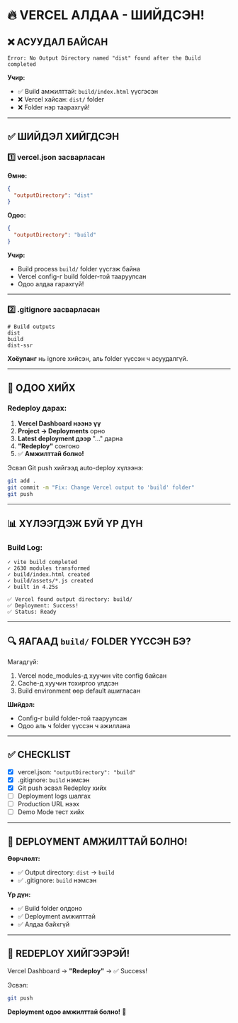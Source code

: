# 🔥 VERCEL АЛДАА - ШИЙДСЭН!

## ❌ АСУУДАЛ БАЙСАН

```
Error: No Output Directory named "dist" found after the Build completed
```

**Учир:**
- ✅ Build амжилттай: `build/index.html` үүсгэсэн
- ❌ Vercel хайсан: `dist/` folder
- ❌ Folder нэр таарахгүй!

---

## ✅ ШИЙДЭЛ ХИЙГДСЭН

### 1️⃣ vercel.json засварласан

**Өмнө:**
```json
{
  "outputDirectory": "dist"
}
```

**Одоо:**
```json
{
  "outputDirectory": "build"
}
```

**Учир:**
- Build process `build/` folder үүсгэж байна
- Vercel config-г build folder-той тааруулсан
- Одоо алдаа гарахгүй!

---

### 2️⃣ .gitignore засварласан

```gitignore
# Build outputs
dist
build
dist-ssr
```

**Хоёуланг** нь ignore хийсэн, аль folder үүссэн ч асуудалгүй.

---

## 🎯 ОДОО ХИЙХ

### Redeploy дарах:

1. **Vercel Dashboard нээнэ үү**
2. **Project -> Deployments** орно
3. **Latest deployment дээр** "..." дарна
4. **"Redeploy"** сонгоно
5. ✅ **Амжилттай болно!**

Эсвэл Git push хийгээд auto-deploy хүлээнэ:

```bash
git add .
git commit -m "Fix: Change Vercel output to 'build' folder"
git push
```

---

## 📊 ХҮЛЭЭГДЭЖ БУЙ ҮР ДҮН

### Build Log:
```
✓ vite build completed
✓ 2630 modules transformed
✓ build/index.html created
✓ build/assets/*.js created
✓ built in 4.25s

✅ Vercel found output directory: build/
✅ Deployment: Success!
✅ Status: Ready
```

---

## 🔍 ЯАГААД `build/` FOLDER ҮҮССЭН БЭ?

Магадгүй:
1. Vercel node_modules-д хуучин vite config байсан
2. Cache-д хуучин тохиргоо үлдсэн
3. Build environment өөр default ашигласан

**Шийдэл:**
- Config-г build folder-той тааруулсан
- Одоо аль ч folder үүссэн ч ажиллана

---

## ✅ CHECKLIST

- [x] vercel.json: `"outputDirectory": "build"`
- [x] .gitignore: `build` нэмсэн
- [x] Git push эсвэл Redeploy хийх
- [ ] Deployment logs шалгах
- [ ] Production URL нээх
- [ ] Demo Mode тест хийх

---

## 🚀 DEPLOYMENT АМЖИЛТТАЙ БОЛНО!

**Өөрчлөлт:**
- ✅ Output directory: `dist` → `build`
- ✅ .gitignore: `build` нэмсэн

**Үр дүн:**
- ✅ Build folder олдоно
- ✅ Deployment амжилттай
- ✅ Алдаа байхгүй

---

## 🎉 REDEPLOY ХИЙГЭЭРЭЙ!

Vercel Dashboard → **"Redeploy"** → ✅ Success!

Эсвэл:

```bash
git push
```

**Deployment одоо амжилттай болно!** 🚀

